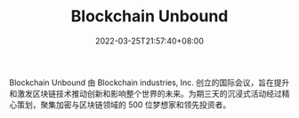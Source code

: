 ﻿---
weight: 
title: "Blockchain Unbound"
description: "Blockchain Unbound 由 Blockchain industries, Inc. 创立的国际会议，旨在提升和激发区块链技术推动创新和影响整个世界的未来"
date: 2022-03-25T21:57:40+08:00
lastmod: 2022-03-25T16:45:40+08:00
draft: false
authors: ["Metabd"]
featuredImage: "blockchain-unbound.jpg"
link: ""
tags: ["元宇宙社区","Blockchain Unbound"]
categories: ["navigation"]
navigation: ["元宇宙社区"]
lightgallery: true
toc: true
pinned: false
recommend: false
recommend1: false
---
Blockchain Unbound 由 Blockchain industries, Inc. 创立的国际会议，旨在提升和激发区块链技术推动创新和影响整个世界的未来。为期三天的沉浸式活动经过精心策划，聚集加密与区块链领域的 500 位梦想家和领先投资者。
